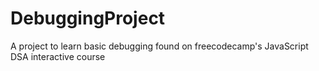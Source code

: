 # DebuggingProject
A project to learn basic debugging found on freecodecamp's JavaScript DSA interactive course
